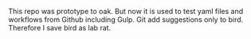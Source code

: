 This repo was prototype to oak. But now it is used to test yaml files and workflows from Github including Gulp. Git add suggestions only to bird. Therefore I save bird as lab rat.  
